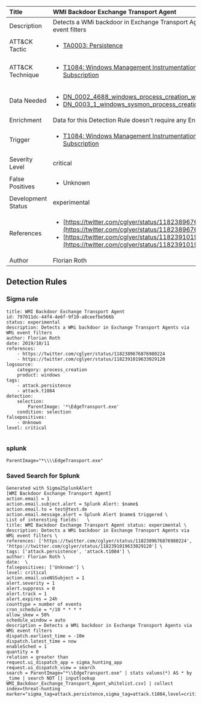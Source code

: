 | Title                | WMI Backdoor Exchange Transport Agent                                                                                                                                                 |
|:---------------------|:------------------------------------------------------------------------------------------------------------------------------------------------------------|
| Description          | Detects a WMi backdoor in Exchange Transport Agents via WMi event filters                                                                                                                                           |
| ATT&amp;CK Tactic    |  <ul><li>[TA0003: Persistence](https://attack.mitre.org/tactics/TA0003)</li></ul>  |
| ATT&amp;CK Technique | <ul><li>[T1084: Windows Management Instrumentation Event Subscription](https://attack.mitre.org/techniques/T1084)</li></ul>  |
| Data Needed          | <ul><li>[DN_0002_4688_windows_process_creation_with_commandline](../Data_Needed/DN_0002_4688_windows_process_creation_with_commandline.md)</li><li>[DN_0003_1_windows_sysmon_process_creation](../Data_Needed/DN_0003_1_windows_sysmon_process_creation.md)</li></ul>  |
| Enrichment           |  Data for this Detection Rule doesn't require any Enrichments.  |
| Trigger              | <ul><li>[T1084: Windows Management Instrumentation Event Subscription](../Triggers/T1084.md)</li></ul>  |
| Severity Level       | critical |
| False Positives      | <ul><li>Unknown</li></ul>  |
| Development Status   | experimental |
| References           | <ul><li>[https://twitter.com/cglyer/status/1182389676876980224](https://twitter.com/cglyer/status/1182389676876980224)</li><li>[https://twitter.com/cglyer/status/1182391019633029120](https://twitter.com/cglyer/status/1182391019633029120)</li></ul>  |
| Author               | Florian Roth |


## Detection Rules

### Sigma rule

```
title: WMI Backdoor Exchange Transport Agent
id: 797011dc-44f4-4e6f-9f10-a8ceefbe566b
status: experimental
description: Detects a WMi backdoor in Exchange Transport Agents via WMi event filters
author: Florian Roth
date: 2019/10/11
references:
    - https://twitter.com/cglyer/status/1182389676876980224
    - https://twitter.com/cglyer/status/1182391019633029120
logsource:
    category: process_creation
    product: windows
tags:
    - attack.persistence
    - attack.t1084
detection:
    selection: 
        ParentImage: '*\EdgeTransport.exe'
    condition: selection
falsepositives:
    - Unknown
level: critical


```





### splunk
    
```
ParentImage="*\\\\EdgeTransport.exe"
```






### Saved Search for Splunk

```
Generated with Sigma2SplunkAlert
[WMI Backdoor Exchange Transport Agent]
action.email = 1
action.email.subject.alert = Splunk Alert: $name$
action.email.to = test@test.de
action.email.message.alert = Splunk Alert $name$ triggered \
List of interesting fields:   \
title: WMI Backdoor Exchange Transport Agent status: experimental \
description: Detects a WMi backdoor in Exchange Transport Agents via WMi event filters \
references: ['https://twitter.com/cglyer/status/1182389676876980224', 'https://twitter.com/cglyer/status/1182391019633029120'] \
tags: ['attack.persistence', 'attack.t1084'] \
author: Florian Roth \
date:  \
falsepositives: ['Unknown'] \
level: critical
action.email.useNSSubject = 1
alert.severity = 1
alert.suppress = 0
alert.track = 1
alert.expires = 24h
counttype = number of events
cron_schedule = */10 * * * *
allow_skew = 50%
schedule_window = auto
description = Detects a WMi backdoor in Exchange Transport Agents via WMi event filters
dispatch.earliest_time = -10m
dispatch.latest_time = now
enableSched = 1
quantity = 0
relation = greater than
request.ui_dispatch_app = sigma_hunting_app
request.ui_dispatch_view = search
search = ParentImage="*\\EdgeTransport.exe" | stats values(*) AS * by _time | search NOT [| inputlookup WMI_Backdoor_Exchange_Transport_Agent_whitelist.csv] | collect index=threat-hunting marker="sigma_tag=attack.persistence,sigma_tag=attack.t1084,level=critical"
```
